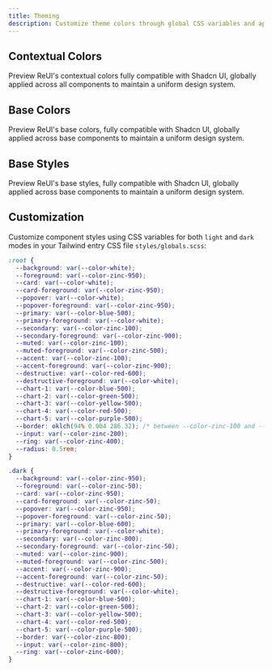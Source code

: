 ```yaml
---
title: Theming
description: Customize theme colors through global CSS variables and apply a unified style across your components.
---
```


## Contextual Colors

Preview ReUI's contextual colors fully compatible with Shadcn UI, globally applied across all components to maintain a uniform design system.

## Base Colors

Preview ReUI's base colors, fully compatible with Shadcn UI, globally applied across base components to maintain a uniform design system.

## Base Styles

Preview ReUI's base styles, fully compatible with Shadcn UI, globally applied across base components to maintain a uniform design system.

## Customization

Customize component styles using CSS variables for both `light` and `dark` modes in your Tailwind entry CSS file `styles/globals.scss`:

```css showLineNumbers
:root {
  --background: var(--color-white);
  --foreground: var(--color-zinc-950);
  --card: var(--color-white);
  --card-foreground: var(--color-zinc-950);
  --popover: var(--color-white);
  --popover-foreground: var(--color-zinc-950);
  --primary: var(--color-blue-500);
  --primary-foreground: var(--color-white);
  --secondary: var(--color-zinc-100);
  --secondary-foreground: var(--color-zinc-900);
  --muted: var(--color-zinc-100);
  --muted-foreground: var(--color-zinc-500);
  --accent: var(--color-zinc-100);
  --accent-foreground: var(--color-zinc-900);
  --destructive: var(--color-red-600);
  --destructive-foreground: var(--color-white);
  --chart-1: var(--color-blue-500);
  --chart-2: var(--color-green-500);
  --chart-3: var(--color-yellow-500);
  --chart-4: var(--color-red-500);
  --chart-5: var(--color-purple-500);
  --border: oklch(94% 0.004 286.32); /* between --color-zinc-100 and --color-zinc-200 */
  --input: var(--color-zinc-200);
  --ring: var(--color-zinc-400);
  --radius: 0.5rem;
}

.dark {
  --background: var(--color-zinc-950);
  --foreground: var(--color-zinc-50);
  --card: var(--color-zinc-950);
  --card-foreground: var(--color-zinc-50);
  --popover: var(--color-zinc-950);
  --popover-foreground: var(--color-zinc-50);
  --primary: var(--color-blue-600);
  --primary-foreground: var(--color-white);
  --secondary: var(--color-zinc-800);
  --secondary-foreground: var(--color-zinc-50);
  --muted: var(--color-zinc-900);
  --muted-foreground: var(--color-zinc-500);
  --accent: var(--color-zinc-900);
  --accent-foreground: var(--color-zinc-50);
  --destructive: var(--color-red-600);
  --destructive-foreground: var(--color-white);
  --chart-1: var(--color-blue-500);
  --chart-2: var(--color-green-500);
  --chart-3: var(--color-yellow-500);
  --chart-4: var(--color-red-500);
  --chart-5: var(--color-purple-500);
  --border: var(--color-zinc-800);
  --input: var(--color-zinc-800);
  --ring: var(--color-zinc-600);
}
```